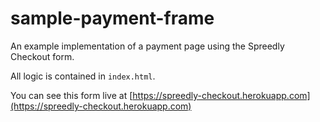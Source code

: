 # sample-payment-frame

An example implementation of a payment page using the Spreedly Checkout form.

All logic is contained in `index.html`.

You can see this form live at [https://spreedly-checkout.herokuapp.com](https://spreedly-checkout.herokuapp.com)
